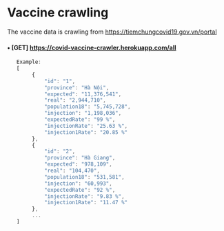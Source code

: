 # Vaccine crawling

The vaccine data is crawling from https://tiemchungcovid19.gov.vn/portal

#### • [GET] https://covid-vaccine-crawler.herokuapp.com/all

```javascript
   Example:
   [
        {
            "id": "1",
            "province": "Hà Nội",
            "expected": "11,376,541",
            "real": "2,944,710",
            "population18": "5,745,728",
            "injection": "1,198,036",
            "expectedRate": "99 %",
            "injectionRate": "25.63 %",
            "injection1Rate": "20.85 %"
        },
        {
            "id": "2",
            "province": "Hà Giang",
            "expected": "978,109",
            "real": "104,470",
            "population18": "531,581",
            "injection": "60,993",
            "expectedRate": "92 %",
            "injectionRate": "9.83 %",
            "injection1Rate": "11.47 %"
        },
        ...
   ]
```

